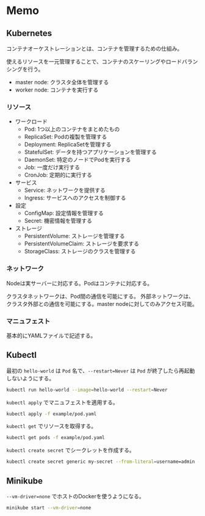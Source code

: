 # Memo

## Kubernetes

コンテナオーケストレーションとは、コンテナを管理するための仕組み。

使えるリソースを一元管理することで、コンテナのスケーリングやロードバランシングを行う。

- master node: クラスタ全体を管理する
- worker node: コンテナを実行する

### リソース

- ワークロード
    - Pod: 1つ以上のコンテナをまとめたもの
    - ReplicaSet: Podの複製を管理する
    - Deployment: ReplicaSetを管理する
    - StatefulSet: データを持つアプリケーションを管理する
    - DaemonSet: 特定のノードでPodを実行する
    - Job: 一度だけ実行する
    - CronJob: 定期的に実行する
- サービス
    - Service: ネットワークを提供する
    - Ingress: サービスへのアクセスを制御する
- 設定
    - ConfigMap: 設定情報を管理する
    - Secret: 機密情報を管理する
- ストレージ
    - PersistentVolume: ストレージを管理する
    - PersistentVolumeClaim: ストレージを要求する
    - StorageClass: ストレージのクラスを管理する

### ネットワーク

Nodeは実サーバーに対応する。Podはコンテナに対応する。

クラスタネットワークは、Pod間の通信を可能にする。
外部ネットワークは、クラスタ外部との通信を可能にする。master nodeに対してのみアクセス可能。

### マニュフェスト

基本的にYAMLファイルで記述する。


## Kubectl

最初の `hello-world` は `Pod` 名で、`--restart=Never` は `Pod` が終了したら再起動しないようにする。

```bash
kubectl run hello-world --image=hello-world --restart=Never
```

`kubectl apply` でマニュフェストを適用する。

```bash
kubectl apply -f example/pod.yaml
```

`kubectl get` でリソースを取得する。

```bash
kubectl get pods -f example/pod.yaml
```

`kubectl create secret` でシークレットを作成する。

```bash
kubectl create secret generic my-secret --from-literal=username=admin --from-literal=password=password
```


## Minikube

`--vm-driver=none` でホストのDockerを使うようになる。

```bash
minikube start --vm-driver=none
```
